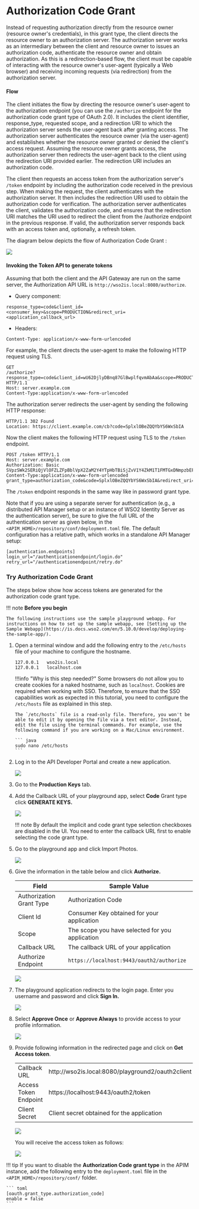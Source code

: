 # Authorization Code Grant

Instead of requesting authorization directly from the resource owner (resource owner's credentials), in this grant type, the client directs the resource owner to an authorization server. The authorization server works as an intermediary between the client and resource owner to issues an authorization code, authenticate the resource owner and obtain authorization. As this is a redirection-based flow, the client must be capable of interacting with the resource owner's user-agent (typically a Web browser) and receiving incoming requests (via redirection) from the authorization server.

#### Flow

The client initiates the flow by directing the resource owner's user-agent to the authorization endpoint (you can use the `/authorize` endpoint for the authorization code grant type of OAuth 2.0). It includes the client identifier, response\_type, requested scope, and a redirection URI to which the authorization server sends the user-agent back after granting access. The authorization server authenticates the resource owner (via the user-agent) and establishes whether the resource owner granted or denied the client's access request. Assuming the resource owner grants access, the authorization server then redirects the user-agent back to the client using the redirection URI provided earlier. The redirection URI includes an authorization code.

The client then requests an access token from the authorization server's `/token` endpoint by including the authorization code received in the previous step. When making the request, the client authenticates with the authorization server. It then includes the redirection URI used to obtain the authorization code for verification. The authorization server authenticates the client, validates the authorization code, and ensures that the redirection URI matches the URI used to redirect the client from the /authorize endpoint in the previous response. If valid, the authorization server responds back with an access token and, optionally, a refresh token.

The diagram below depicts the flow of Authorization Code Grant :

![]({{base_path}}/assets/img/learn/oauth-authorization-code-grant-diagram.png)

#### Invoking the Token API to generate tokens

Assuming that both the client and the API Gateway are run on the same server, the Authorization API URL is `http://wso2is.local:8080/authorize`.

-   Query component: 
```
response_type=code&client_id=<consumer_key>&scope=PRODUCTION&redirect_uri=<application_callback_url>
```
-   Headers: 
```
Content-Type: application/x-www-form-urlencoded         
```

For example, the client directs the user-agent to make the following HTTP request using TLS.

```
GET
/authorize?response_type=code&client_id=wU62DjlyDBnq87GlBwplfqvmAbAa&scope=PRODUCTION&redirect_uri=https%3A%2F%2Fclient%2Eexample%2Ecom%2Fcb
HTTP/1.1 
Host: server.example.com 
Content-Type:application/x-www-form-urlencoded 
```

The authorization server redirects the user-agent by sending the following HTTP response:

``` 
HTTP/1.1 302 Found 
Location: https://client.example.com/cb?code=SplxlOBeZQQYbYS6WxSbIA
```

Now the client makes the following HTTP request using TLS to the `/token` endpoint.

``` 
POST /token HTTP/1.1 
Host: server.example.com 
Authorization: Basic SVpzSWk2SERiQjVlOFZLZFpBblVpX2ZaM2Y4YTpHbTBiSjZvV1Y4ZkM1T1FMTGxDNmpzbEFDVzhh
Content-Type:application/x-www-form-urlencoded 
grant_type=authorization_code&code=SplxlOBeZQQYbYS6WxSbIA&redirect_uri=https%3A%2F%2Fclient%2Eexample%2Ecom%2Fcb
```

The `/token` endpoint responds in the same way like in password grant type.

Note that if you are using a separate server for authentication (e.g., a distributed API Manager setup or an instance of WSO2 Identity Server as the authentication server), be sure to give the full URL of the authentication server as given below, in the `<APIM_HOME>/repository/conf/deployment.toml` file. The default configuration has a relative path, which works in a standalone API Manager setup:

```
[authentication.endpoints]
login_url="/authenticationendpoint/login.do"
retry_url="/authenticationendpoint/retry.do"
```

### Try Authorization Code Grant

The steps below show how access tokens are generated for the authorization code grant type.

!!! note
    **Before you begin**

    The following instructions use the sample playground webapp. For instructions on how to set up the sample webapp, see [Setting up the Sample Webapp](https://is.docs.wso2.com/en/5.10.0/develop/deploying-the-sample-app/).


1.  Open a terminal window and add the following entry to the `/etc/hosts` file of your machine to configure the hostname.
    ```
    127.0.0.1   wso2is.local
    127.0.0.1   localhost.com
    ```
        
    !!!info "Why is this step needed?"
        Some browsers do not allow you to create cookies for a naked hostname, such as `localhost`. Cookies are required when working with SSO. Therefore, to ensure that the SSO capabilities work as expected in this tutorial, you need to configure the `/etc/hosts` file as explained in this step.
            
        The `/etc/hosts` file is a read-only file. Therefore, you won't be able to edit it by opening the file via a text editor. Instead, edit the file using the terminal commands. For example, use the following command if you are working on a Mac/Linux environment.
            
        ``` java
        sudo nano /etc/hosts
        ```
        
2.  Log in to the API Developer Portal and create a new application.

    [![]({{base_path}}/assets/img/learn/create-application.png)]({{base_path}}/assets/img/learn/create-application.png)
    
3.  Go to the **Production Keys** tab.
4.  Add the Callback URL of your playground app, select **Code** Grant type click **GENERATE KEYS.**

    [![]({{base_path}}/assets/img/learn/authorization-code-grant.png)]({{base_path}}/assets/img/learn/authorization-code-grant.png)

    !!! note
        By default the implicit and code grant type selection checkboxes are disabled in the UI. You need to enter the callback URL first to enable selecting the code grant type.

5.  Go to the playground app and click Import Photos.

    [![]({{base_path}}/assets/img/learn/playground2-app.png)]({{base_path}}/assets/img/learn/playground2-app.png)
    
6.  Give the information in the table below and click **Authorize.**

    | Field                    | Sample Value                                                                                          |
    |--------------------------|-------------------------------------------------------------------------------------------------------|
    | Authorization Grant Type | Authorization Code                                                                                    |
    | Client Id                | Consumer Key obtained for your application                                                            |
    | Scope                    | The scope you have selected for you application                                                       |
    | Callback URL             | The callback URL of your application                                                                  |
    | Authorize Endpoint       | `https://localhost:9443/oauth2/authorize`                                                             |

    [![]({{base_path}}/assets/img/learn/playground2-oauth2-page.png)]({{base_path}}/assets/img/learn/playground2-oauth2-page.png)

7.  The playground application redirects to the login page. Enter you username and password and click **Sign In.**

    [![]({{base_path}}/assets/img/learn/login-page.png)]({{base_path}}/assets/img/learn/login-page.png)

8.  Select **Approve Once** or **Approve Always** to provide access to your profile information.

    [![]({{base_path}}/assets/img/learn/authorization-code-consent-page.png)]({{base_path}}/assets/img/learn/authorization-code-consent-page.png)   
    
9.  Provide following information in the redirected page and click on **Get Access token**.

    <table>
    <tbody>
    <tr class="odd">
    <td>Callback URL</td>
    <td>http://wso2is.local:8080/playground2/oauth2client</td>
    </tr>
    <tr class="even">
    <td>Access Token Endpoint</td>
    <td>https://localhost:9443/oauth2/token</td>
    </tr>
    <tr class="odd">
    <td>Client Secret</td>
    <td>Client secret obtained for the application</td>
    </tr>
    </tbody>
    </table>

    [![]({{base_path}}/assets/img/learn/authorization-code-get-accesstoken.png)]({{base_path}}/assets/img/learn/authorization-code-get-accesstoken.png)

     You will receive the access token as follows:

    [![]({{base_path}}/assets/img/learn/oauth-authorization-code-accesstoken.png)]({{base_path}}/assets/img/learn/oauth-authorization-code-accesstoken.png)
        
!!! tip
    If you want to disable the **Authorization Code grant type** in the APIM instance, add the following entry to the `deployment.toml` file in the `<APIM_HOME>/repository/conf/` folder.

    ``` toml
    [oauth.grant_type.authorization_code]
    enable = false
    ```
